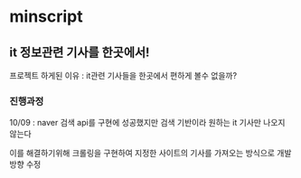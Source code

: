 # minscript

## it 정보관련 기사를 한곳에서!

프로젝트 하게된 이유 : it관련 기사들을 한곳에서 편하게 볼수 없을까?

### 진행과정

10/09 : naver 검색 api를 구현에 성공했지만 검색 기반이라 원하는 it 기사만 나오지 않는다

이를 해결하기위해 크롤링을 구현하여 지정한 사이트의 기사를 가져오는 방식으로 개발방향 수정



